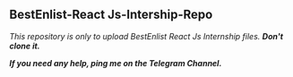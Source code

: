 ## BestEnlist-React Js-Intership-Repo

_This repository is only to upload BestEnlist React Js Internship files. **Don't clone it.**_

**_If you need any help, ping me on the Telegram Channel._**
